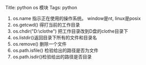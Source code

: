 Title: python os 模块
Tags: python


1. os.name 指示正在使用的操作系统。 window是nt, linux是posix
2. os.getcwd() 得打当前的工作目录
3. os.chdir("D:\clothe") 把工作目录改到D盘的clothe目录下
4. os.listdir()返回目录下所有的文件和目录名
5. os.remove() 删除一个文件
6. os.path.isfile() 检验给出的路径是否为文件
7. os.path.isdir()检验给出的路径是否目录
